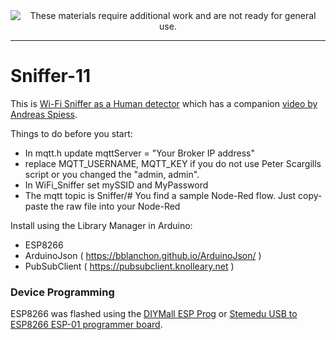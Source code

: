 
<!--
Maintainer:   jeffskinnerbox@yahoo.com / www.jeffskinnerbox.me
Version:      0.0.1
-->


<div align="center">
<img src="http://www.foxbyrd.com/wp-content/uploads/2018/02/file-4.jpg" title="These materials require additional work and are not ready for general use." align="center">
</div>


-----


# Sniffer-11
This is [Wi-Fi Sniffer as a Human detector][01] which has a companion [video by Andreas Spiess][02].

Things to do before you start:
- In mqtt.h update mqttServer = "Your Broker IP address"
- replace MQTT_USERNAME, MQTT_KEY if you do not use Peter Scargills script or you changed the "admin, admin".
- In WiFi_Sniffer set mySSID and MyPassword
- The mqtt topic is Sniffer/#
You find a sample Node-Red flow. Just copy-paste the raw file into your Node-Red

Install using the Library Manager in Arduino:
- ESP8266
- ArduinoJson ( https://bblanchon.github.io/ArduinoJson/ )
- PubSubClient ( https://pubsubclient.knolleary.net )

### Device Programming
ESP8266 was flashed using the [DIYMall ESP Prog][04] or
[Stemedu USB to ESP8266 ESP-01 programmer board][05].




[01]:https://github.com/SensorsIot/Wi-Fi-Sniffer-as-a-Human-detector
[02]:https://www.youtube.com/watch?v=fmhjtzmLrg8
[03]:
[04]:
[04]:http://www.diymalls.com/USB-to-ESP8266-Wifi-Programmer-Adapter-CH340C
[05]:https://www.amazon.com/gp/product/B08QMMGZLB
